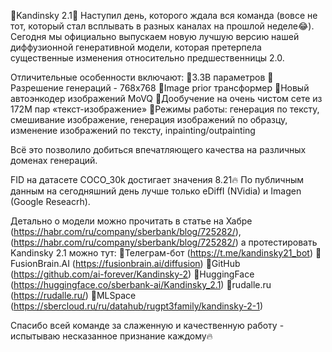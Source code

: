 🚀Kandinsky 2.1🚀
Наступил день, которого ждала вся команда (вовсе не тот, который стал всплывать в разных каналах на прошлой неделе😂). Сегодня мы официально выпускаем новую лучшую версию нашей диффузионной генеративной модели, которая претерпела существенные изменения относительно предшественницы 2.0.

Отличительные особенности включают:
   📌3.3B параметров
   📌Разрешение генераций - 768x768
   📌Image prior трансформер
   📌Новый автоэнкодер изображений MoVQ
   📌Дообучение на очень чистом сете из 172M пар «текст-изображение»
   📌Режимы работы: генерация по тексту, смешивание изображение, генерация изображений по образцу, изменение изображений по тексту, inpainting/outpainting

Всё это позволило добиться впечатляющего качества на различных доменах генераций.

FID на датасете COCO_30k достигает значения 8.21🔥 По публичным данным на сегодняшний день лучше только eDiffI (NVidia) и Imagen (Google Reseacrh).

Детально о модели можно прочитать в статье на Хабре (https://habr.com/ru/company/sberbank/blog/725282/), (https://habr.com/ru/company/sberbank/blog/725282/) а протестировать Kandinsky 2.1 можно тут:
   📍Телеграм-бот (https://t.me/kandinsky21_bot)
   📍FusionBrain.AI (https://fusionbrain.ai/diffusion)
   📍GitHub (https://github.com/ai-forever/Kandinsky-2)
   📍HuggingFace (https://huggingface.co/sberbank-ai/Kandinsky_2.1)
   📍rudalle.ru (https://rudalle.ru/)
   📍MLSpace (https://sbercloud.ru/ru/datahub/rugpt3family/kandinsky-2-1)

Спасибо всей команде за слаженную и качественную работу - испытываю несказанное признание каждому🔥
